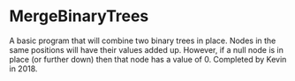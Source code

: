 # MergeBinaryTrees

A basic program that will combine two binary trees in place. Nodes in the same positions will have their values added up. However, if a null node is in place (or further down) then that node has a value of 0. Completed by Kevin in 2018.
